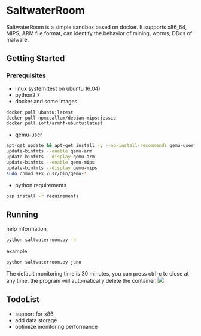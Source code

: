 # SaltwaterRoom 
SaltwaterRoom is a simple sandbox based on docker. It supports x86_64, MIPS, ARM file format, can identify the behavior of mining, worms, DDos of malware.
## Getting Started
### Prerequisites
* linux system(test on ubuntu 16.04)
* python2.7
* docker and some images
```bash
docker pull ubuntu:latest
docker pull npmccallum/debian-mips:jessie
docker pull ioft/armhf-ubuntu:latest
```
* qemu-user
```bash
apt-get update && apt-get install -y --no-install-recommends qemu-user-static binfmt-support
update-binfmts --enable qemu-arm
update-binfmts --display qemu-arm
update-binfmts --enable qemu-mips
update-binfmts --display qemu-mips
sudo chmod a+x /usr/bin/qemu-*
```
* python requirements
```bash
pip install -r requirements
```
## Running
help information
```bash
python saltwaterroom.py -h
```
example
```bash
python saltwaterroom.py juno
```
The default monitoring time is 30 minutes, you can press ctrl-c to close at any time, the program will automatically delete the container.
![](http://m.qpic.cn/psb?/V11VYTq22xVeJ6/B7vRs7pzHi5IG*kRCHxUZJKzseH3GfDhiy7DnI59R.s!/b/dEkBAAAAAAAA&bo=sgL4AAAAAAADB2o!&rf=viewer_4)
## TodoList
* support for x86
* add data storage
* optimize monitoring performance
